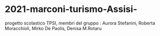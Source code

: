 # 2021-marconi-turismo-Assisi-
progetto scolastico TPSI, membri del gruppo : Aurora Stefanini, Roberta Moracchioli, Mirko De Paolis, Denisa M.Rotaru

